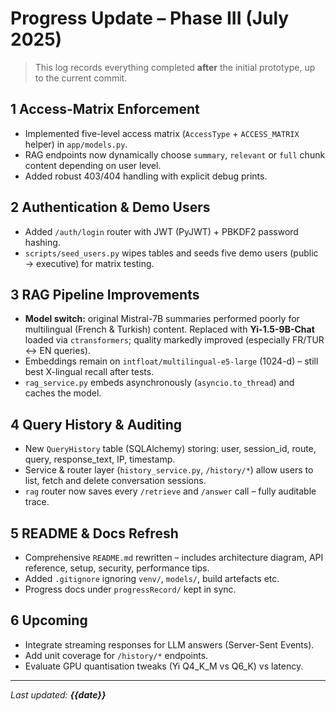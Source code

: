 # Progress Update – Phase III (July 2025)

> This log records everything completed **after** the initial prototype, up to the current commit.

## 1  Access-Matrix Enforcement
* Implemented five-level access matrix (`AccessType` + `ACCESS_MATRIX` helper) in `app/models.py`.
* RAG endpoints now dynamically choose `summary`, `relevant` or `full` chunk content depending on user level.
* Added robust 403/404 handling with explicit debug prints.

## 2  Authentication & Demo Users
* Added `/auth/login` router with JWT (PyJWT) + PBKDF2 password hashing.
* `scripts/seed_users.py` wipes tables and seeds five demo users (public → executive) for matrix testing.

## 3  RAG Pipeline Improvements
* **Model switch:** original Mistral-7B summaries performed poorly for multilingual (French & Turkish) content. Replaced with **Yi-1.5-9B-Chat** loaded via `ctransformers`; quality markedly improved (especially FR/TUR ↔ EN queries).
* Embeddings remain on `intfloat/multilingual-e5-large` (1024-d) – still best X-lingual recall after tests.
* `rag_service.py` embeds asynchronously (`asyncio.to_thread`) and caches the model.

## 4  Query History & Auditing
* New `QueryHistory` table (SQLAlchemy) storing: user, session_id, route, query, response_text, IP, timestamp.
* Service & router layer (`history_service.py`, `/history/*`) allow users to list, fetch and delete conversation sessions.
* `rag` router now saves every `/retrieve` and `/answer` call – fully auditable trace.

## 5  README & Docs Refresh
* Comprehensive `README.md` rewritten – includes architecture diagram, API reference, setup, security, performance tips.
* Added `.gitignore` ignoring `venv/`, `models/`, build artefacts etc.
* Progress docs under `progressRecord/` kept in sync.

## 6  Upcoming
* Integrate streaming responses for LLM answers (Server-Sent Events).
* Add unit coverage for `/history/*` endpoints.
* Evaluate GPU quantisation tweaks (Yi Q4_K_M vs Q6_K) vs latency.

---
_Last updated: **{{date}}**_ 